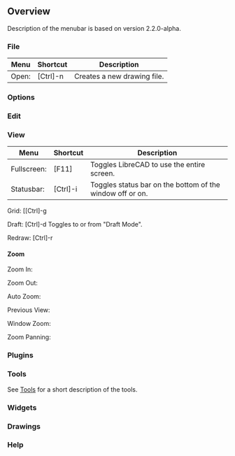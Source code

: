 ## Overview ##
Description of the menubar is based on version 2.2.0-alpha.

### File ###

|Menu |Shortcut |Description |
|----|----|----|
|Open: | [Ctrl]-n |Creates a new drawing file. |

### Options ###

### Edit ###

### View ###

|Menu |Shortcut |Description |
|----|----|----|
|Fullscreen: | [F11] | Toggles LibreCAD to use the entire screen. |
|Statusbar: | [Ctrl]-i | Toggles status bar on the bottom of the window off or on.|

Grid: [[Ctrl]-g

Draft:  [Ctrl]-d Toggles to or from "Draft Mode".

Redraw: [Ctrl]-r

#### Zoom ####

Zoom In: 

Zoom Out: 

Auto Zoom: 

Previous View: 

Window Zoom:

Zoom Panning: 

### Plugins ###

### Tools ###
See [Tools](./refTools.md) for a short description of the tools.

### Widgets ###

### Drawings ###

### Help ###
